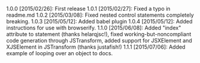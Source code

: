 1.0.0 [2015/02/26]: First release
1.0.1 [2015/02/27]: Fixed a typo in readme.md
1.0.2 [2015/03/08]: Fixed nested control statements completely breaking.
1.0.3 [2015/05/12]: Added babel plugin
1.0.4 [2015/05/12]: Added instructions for use with browserify.
1.1.0 [2015/06/08]: Added "index" attribute to <For> statement (thanks helarqjsc!), fixed working-but-noncompliant code 
                    generation through JSTransform, added support for JSXElement and XJSElement in JSTransform
                    (thanks justafish!)
1.1.1 [2015/07/06]: Added example of looping over an object to docs.